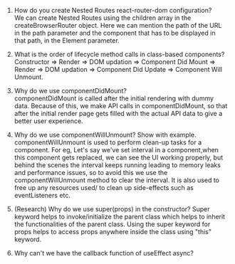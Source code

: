 1. How do you create Nested Routes react-router-dom configuration?  
   We can create Nested Routes using the children array in the createBrowserRouter object. Here we can mention the path of the URL in the path parameter and the component that has to be displayed in that path, in the Element parameter.  

2. What is the order of lifecycle method calls in class-based components?  
   Constructor => Render => DOM updation => Component Did Mount => Render => DOM updation => Component Did Update => Component Will Unmount.  

3. Why do we use componentDidMount?  
   componentDidMount is called after the initial rendering with dummy data. Because of this, we make API calls in componentDidMount, so that after the initial render page gets filled with the actual API data to give a better user experience.  

4. Why do we use componentWillUnmount? Show with example.
   componentWillUnmount is used to perform clean-up tasks for a component. For eg, Let's say we've set interval in a component,when this component gets replaced, we can see the UI working properly, but behind the scenes the interval keeps running leading to memory leaks and performance issues, so to avoid this we use the componentWillUnmount method to clear the interval. It is also used to free up any resources used/ to clean up side-effects such as eventListeners etc.

5. (Research) Why do we use super(props) in the constructor?
   Super keyword helps to invoke/initialize the parent class which helps to inherit the functionalities of the parent class. Using the super keyword for props helps to access props anywhere inside the class using "this" keyword.

6. Why can't we have the callback function of useEffect async?
   
